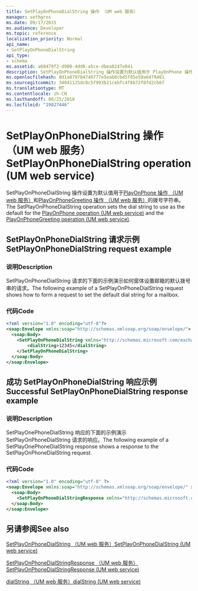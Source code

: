 ```yaml
---
title: SetPlayOnPhoneDialString 操作 （UM web 服务）
manager: sethgros
ms.date: 09/17/2015
ms.audience: Developer
ms.topic: reference
localization_priority: Normal
api_name:
- SetPlayOnPhoneDialString
api_type:
- schema
ms.assetid: a68479f2-d900-4dd8-a5ce-dbea8247e841
description: SetPlayOnPhoneDialString 操作设置为默认值用于 PlayOnPhone 操作 （UM web 服务） 和 PlayOnPhoneGreeting 操作 （UM web 服务） 的拨号字符串。
ms.openlocfilehash: 0d1a879784740777e5eab0cbd5f85e59a6479461
ms.sourcegitcommit: 34041125dc8c5f993b21cebfc4f8b72f0fd2cb6f
ms.translationtype: MT
ms.contentlocale: zh-CN
ms.lasthandoff: 06/25/2018
ms.locfileid: "19827446"
---
```

# <a name="setplayonphonedialstring-operation-um-web-service"></a><span data-ttu-id="85786-103">SetPlayOnPhoneDialString 操作 （UM web 服务）</span><span class="sxs-lookup"><span data-stu-id="85786-103">SetPlayOnPhoneDialString operation (UM web service)</span></span>

<span data-ttu-id="85786-104">SetPlayOnPhoneDialString 操作设置为默认值用于[PlayOnPhone 操作 （UM web 服务）](playonphone-operation-um-web-service.md)和[PlayOnPhoneGreeting 操作 （UM web 服务）](playonphonegreeting-operation-um-web-service.md)的拨号字符串。</span><span class="sxs-lookup"><span data-stu-id="85786-104">The SetPlayOnPhoneDialString operation sets the dial string to use as the default for the [PlayOnPhone operation (UM web service)](playonphone-operation-um-web-service.md) and the [PlayOnPhoneGreeting operation (UM web service)](playonphonegreeting-operation-um-web-service.md).</span></span>
  
## <a name="setplayonphonedialstring-request-example"></a><span data-ttu-id="85786-105">SetPlayOnPhoneDialString 请求示例</span><span class="sxs-lookup"><span data-stu-id="85786-105">SetPlayOnPhoneDialString request example</span></span>

### <a name="description"></a><span data-ttu-id="85786-106">说明</span><span class="sxs-lookup"><span data-stu-id="85786-106">Description</span></span>

<span data-ttu-id="85786-107">SetPlayOnPhoneDialString 请求的下面的示例演示如何窗体设置邮箱的默认拨号串的请求。</span><span class="sxs-lookup"><span data-stu-id="85786-107">The following example of a SetPlayOnPhoneDialString request shows how to form a request to set the default dial string for a mailbox.</span></span>
  
### <a name="code"></a><span data-ttu-id="85786-108">代码</span><span class="sxs-lookup"><span data-stu-id="85786-108">Code</span></span>

```XML
<?xml version="1.0" encoding="utf-8"?>
<soap:Envelope xmlns:soap="http://schemas.xmlsoap.org/soap/envelope/">
  <soap:Body>
    <SetPlayOnPhoneDialString xmlns="http://schemas.microsoft.com/exchange/services/2006/messages">
        <dialString>12345</dialString>
    </SetPlayOnPhoneDialString>
  </soap:Body>
</soap:Envelope>
```

## <a name="successful-setplayonphonedialstring-response-example"></a><span data-ttu-id="85786-109">成功 SetPlayOnPhoneDialString 响应示例</span><span class="sxs-lookup"><span data-stu-id="85786-109">Successful SetPlayOnPhoneDialString response example</span></span>

### <a name="description"></a><span data-ttu-id="85786-110">说明</span><span class="sxs-lookup"><span data-stu-id="85786-110">Description</span></span>

<span data-ttu-id="85786-111">SetPlayOnePhoneDialString 响应的下面的示例演示 SetPlayOnPhoneDialString 请求的响应。</span><span class="sxs-lookup"><span data-stu-id="85786-111">The following example of a SetPlayOnePhoneDialString response shows a response to the SetPlayOnPhoneDialString request.</span></span>
  
### <a name="code"></a><span data-ttu-id="85786-112">代码</span><span class="sxs-lookup"><span data-stu-id="85786-112">Code</span></span>

```XML
<?xml version="1.0" encoding="utf-8" ?> 
<soap:Envelope xmlns:soap="http://schemas.xmlsoap.org/soap/envelope/" xmlns:xsi="http://www.w3.org/2001/XMLSchema-instance" xmlns:xsd="http://www.w3.org/2001/XMLSchema">
  <soap:Body>
    <SetPlayOnPhoneDialStringResponse xmlns="http://schemas.microsoft.com/exchange/services/2006/messages" /> 
  </soap:Body>
</soap:Envelope>
```

## <a name="see-also"></a><span data-ttu-id="85786-113">另请参阅</span><span class="sxs-lookup"><span data-stu-id="85786-113">See also</span></span>



[<span data-ttu-id="85786-114">SetPlayOnPhoneDialString （UM web 服务）</span><span class="sxs-lookup"><span data-stu-id="85786-114">SetPlayOnPhoneDialString (UM web service)</span></span>](setplayonphonedialstring-um-web-service.md)
  
[<span data-ttu-id="85786-115">SetPlayOnPhoneDialStringResponse （UM web 服务）</span><span class="sxs-lookup"><span data-stu-id="85786-115">SetPlayOnPhoneDialStringResponse (UM web service)</span></span>](setplayonphonedialstringresponse-um-web-service.md)
  
[<span data-ttu-id="85786-116">dialString （UM web 服务）</span><span class="sxs-lookup"><span data-stu-id="85786-116">dialString (UM web service)</span></span>](dialstring-um-web-service.md)

